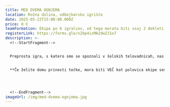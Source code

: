 ```yaml
---
title: MED DVEMA OGNJEMA
location: Rožna dolina, odbojkarsko igrišče
date: 2025-05-22T15:00:00.000Z
price: 8 €
teamFormation: Ekipa po 6 igralcev, od tega morata biti vsaj 2 dekleti
registerLink: https://forms.gle/x2bp4isMA2dwZJ1o7
description: >-
  <!--StartFragment-->


  Preprosta igra, s katero smo se spoznali v šolskih telovadnicah, nas spremlja tudi na Majskih igrah. Na šport se lahko prijavi vsak študent, tudi če ni stanovalec študentskega doma. V ekipi 6 igralcev morata biti vsaj 2 dekleti. Osnovno načelo igre je z neposrednim metom zadeti nasprotnikovega igralca in ga izločiti iz igre v polju. Igralec je izločen, če ga zadene žoga, ki nato pade na tla. Zadeti igralec lahko nadaljuje igro za nasprotnikovim poljem. Igrišča ne sme zapustiti tako, da gre čez nasprotnikovo polje. Če to stori, dobi žogo nasprotna stran, sicer pa vedno tista, ki je izgubila igralca. Zmaga ekipa, ki izloči vse igralce iz nasprotnikove ekipe


  **Če želite domu prinesti točke, mora biti VEČ kot polovica ekipe sestavljena iz stanovalcev istega doma (v tem primeru najmanj 4 tekmovalci), hkrati pa se morate uvrstiti med najboljše tri. 1. mesto 12 točk, 2. mesto 10 točk ter 3. mesto 8 točk.**




  <!--EndFragment-->
imageUrl: /img/med-dvema-ognjema.jpg
---
```


